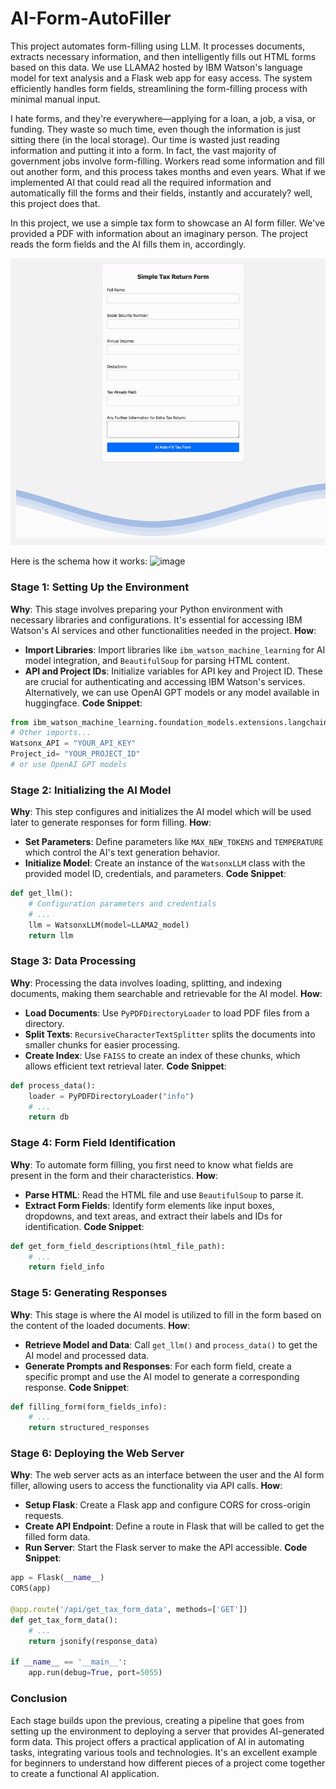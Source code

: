 # AI-Form-AutoFiller
This project automates form-filling using LLM. It processes documents, extracts necessary information, and then intelligently fills out HTML forms based on this data. We use LLAMA2 hosted by IBM Watson's language model for text analysis and a Flask web app for easy access. The system efficiently handles form fields, streamlining the form-filling process with minimal manual input.


I hate forms, and they're everywhere—applying for a loan, a job, a visa, or funding. They waste so much time, even though the information is just sitting there (in the local storage). Our time is wasted just reading information and putting it into a form. In fact, the vast majority of government jobs involve form-filling. Workers read some information and fill out another form, and this process takes months and even years. What if we implemented AI that could read all the required information and automatically fill the forms and their fields, instantly and accurately?
well, this project does that. 

In this project, we use a simple tax form to showcase an AI form filler. We've provided a PDF with information about an imaginary person. The project reads the form fields and the AI fills them in, accordingly.


![](AI_form_fill.gif)

Here is the schema how it works:
![image](https://github.com/sinanazeri/AI-Form-AutoFiller/assets/121966646/8226f2d2-6c92-4c2d-a115-75618bb55f1d)


### Stage 1: Setting Up the Environment
**Why**: This stage involves preparing your Python environment with necessary libraries and configurations. It's essential for accessing IBM Watson's AI services and other functionalities needed in the project.
**How**:
- **Import Libraries**: Import libraries like `ibm_watson_machine_learning` for AI model integration, and `BeautifulSoup` for parsing HTML content.
- **API and Project IDs**: Initialize variables for API key and Project ID. These are crucial for authenticating and accessing IBM Watson's services. Alternatively, we can use OpenAI GPT models or any model available in huggingface.
**Code Snippet**:
```python
from ibm_watson_machine_learning.foundation_models.extensions.langchain import WatsonxLLM
# Other imports...
Watsonx_API = "YOUR_API_KEY"
Project_id= "YOUR_PROJECT_ID"
# or use OpenAI GPT models 
```

### Stage 2: Initializing the AI Model
**Why**: This step configures and initializes the AI model which will be used later to generate responses for form filling.
**How**:
- **Set Parameters**: Define parameters like `MAX_NEW_TOKENS` and `TEMPERATURE` which control the AI's text generation behavior.
- **Initialize Model**: Create an instance of the `WatsonxLLM` class with the provided model ID, credentials, and parameters.
**Code Snippet**:
```python
def get_llm():
    # Configuration parameters and credentials
    # ...
    llm = WatsonxLLM(model=LLAMA2_model)
    return llm
```

### Stage 3: Data Processing
**Why**: Processing the data involves loading, splitting, and indexing documents, making them searchable and retrievable for the AI model.
**How**:
- **Load Documents**: Use `PyPDFDirectoryLoader` to load PDF files from a directory.
- **Split Texts**: `RecursiveCharacterTextSplitter` splits the documents into smaller chunks for easier processing.
- **Create Index**: Use `FAISS` to create an index of these chunks, which allows efficient text retrieval later.
**Code Snippet**:
```python
def process_data():
    loader = PyPDFDirectoryLoader("info")
    # ...
    return db
```

### Stage 4: Form Field Identification
**Why**: To automate form filling, you first need to know what fields are present in the form and their characteristics.
**How**:
- **Parse HTML**: Read the HTML file and use `BeautifulSoup` to parse it.
- **Extract Form Fields**: Identify form elements like input boxes, dropdowns, and text areas, and extract their labels and IDs for identification.
**Code Snippet**:
```python
def get_form_field_descriptions(html_file_path):
    # ...
    return field_info
```

### Stage 5: Generating Responses
**Why**: This stage is where the AI model is utilized to fill in the form based on the content of the loaded documents.
**How**:
- **Retrieve Model and Data**: Call `get_llm()` and `process_data()` to get the AI model and processed data.
- **Generate Prompts and Responses**: For each form field, create a specific prompt and use the AI model to generate a corresponding response.
**Code Snippet**:
```python
def filling_form(form_fields_info):
    # ...
    return structured_responses
```

### Stage 6: Deploying the Web Server
**Why**: The web server acts as an interface between the user and the AI form filler, allowing users to access the functionality via API calls.
**How**:
- **Setup Flask**: Create a Flask app and configure CORS for cross-origin requests.
- **Create API Endpoint**: Define a route in Flask that will be called to get the filled form data.
- **Run Server**: Start the Flask server to make the API accessible.
**Code Snippet**:
```python
app = Flask(__name__)
CORS(app)

@app.route('/api/get_tax_form_data', methods=['GET'])
def get_tax_form_data():
    # ...
    return jsonify(response_data)

if __name__ == '__main__':
    app.run(debug=True, port=5055)
```

### Conclusion
Each stage builds upon the previous, creating a pipeline that goes from setting up the environment to deploying a server that provides AI-generated form data. This project offers a practical application of AI in automating tasks, integrating various tools and technologies. It's an excellent example for beginners to understand how different pieces of a project come together to create a functional AI application.

